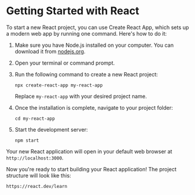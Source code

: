 # Getting Started with React

To start a new React project, you can use Create React App, which sets up a modern web app by running one command. Here's how to do it:

1. Make sure you have Node.js installed on your computer. You can download it from [nodejs.org](https://nodejs.org/).

2. Open your terminal or command prompt.

3. Run the following command to create a new React project:

   ```
   npx create-react-app my-react-app
   ```

   Replace `my-react-app` with your desired project name.

4. Once the installation is complete, navigate to your project folder:

   ```
   cd my-react-app
   ```

5. Start the development server:

   ```
   npm start
   ```

Your new React application will open in your default web browser at `http://localhost:3000`.

Now you're ready to start building your React application! The project structure will look like this:

```
https://react.dev/learn
```
